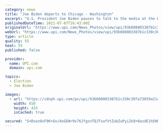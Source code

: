 ```yaml
---
category: news
title: "Joe Biden departs to Chicago - Washington"
excerpt: "U.S. President Joe Biden pauses to talk to the media at the White House in Washington as he returns from a day trip to Chicago on Wednesday, July 7, 2021. Biden is to deliver remarks on his Build Back Better agenda at McHenry County College in Crystal Lake,"
publishedDateTime: 2021-07-07T16:43:00Z
originalUrl: "https://www.upi.com/News_Photos/view/upi/93b608803387b1c330c307a73859a21c/Joe-Biden-departs-to-Chicago-Washington/"
webUrl: "https://www.upi.com/News_Photos/view/upi/93b608803387b1c330c307a73859a21c/Joe-Biden-departs-to-Chicago-Washington/"
type: article
quality: 55
heat: 55
published: false

provider:
  name: UPI.com
  domain: upi.com

topics:
  - Election
  - Joe Biden

images:
  - url: "https://cdnph.upi.com/pv/upi/93b608803387b1c330c307a73859a21c/BIDEN-SOUTH-LAWN.jpg"
    width: 650
    height: 433
    isCached: true

secured: "S+Dsez0xF9K+Gn/dxGEWr9x76JfgsnTQJTxafVtZubZuPyi2k8+0azdE1h5HRxJTqOAvzDKse/Z/lUFHme6SP/WWpSvjyVB0XHWsJinxywHdyGwVOHSJJl5bqUs9vsuR7mQGAcLLC0b/rupsLxHM2gETBttGhWw+bg9AkEIDSlWcFH+1pPisXN4NYIaPx0+8EsKRD4gttH4iGe3v4zE2FIy1RmYqxm5EAI2kq6L0tu9e33xOLNFkQV8nMcvS/rxBhIxXPwRuWoKIYlbwDhHKUlkkHxraKbm/H4pUbmoYXy2NZAckmicoFa+W9YmkU6Gw/vG5195qNE/829ldj/u+LkWIJoBbQE0NSkKwONsjhYA=;XB724vQX761eGEAzgqHmtA=="
---
```


